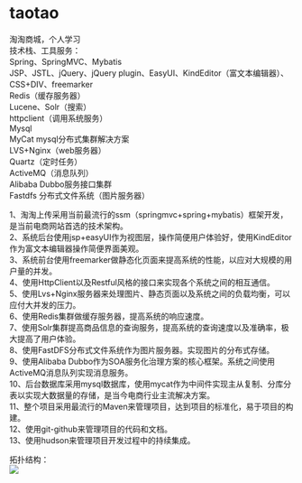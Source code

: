 # taotao
淘淘商城，个人学习 </br>
技术栈、工具服务：</br>
Spring、SpringMVC、Mybatis</br>
JSP、JSTL、jQuery、jQuery plugin、EasyUI、KindEditor（富文本编辑器）、CSS+DIV、freemarker</br>
Redis（缓存服务器）</br>
Lucene、Solr（搜索）</br>
httpclient（调用系统服务）</br>
Mysql</br>
MyCat mysql分布式集群解决方案</br>
LVS+Nginx（web服务器）</br>
Quartz（定时任务）</br>
ActiveMQ（消息队列）</br>
Alibaba Dubbo服务接口集群</br>
Fastdfs 分布式文件系统（图片服务器）</br>


1、淘淘上传采用当前最流行的ssm（springmvc+spring+mybatis）框架开发，是当前电商网站首选的技术架构。</br>
2、系统后台使用jsp+easyUI作为视图层，操作简便用户体验好，使用KindEditor作为富文本编辑器操作简便界面美观。</br>
3、系统前台使用freemarker做静态化页面来提高系统的性能，以应对大规模的用户量的并发。</br>
4、使用HttpClient以及Restful风格的接口来实现各个系统之间的相互通信。</br>
5、使用Lvs+Nginx服务器来处理图片、静态页面以及系统之间的负载均衡，可以应付大并发的压力。</br>
6、使用Redis集群做缓存服务器，提高系统的响应速度。</br>
7、使用Solr集群提高商品信息的查询服务，提高系统的查询速度以及准确率，极大提高了用户体验。</br>
8、使用FastDFS分布式文件系统作为图片服务器。实现图片的分布式存储。</br>
9、使用Alibaba Dubbo作为SOA服务化治理方案的核心框架。系统之间使用ActiveMQ消息队列实现消息服务。</br>
10、后台数据库采用mysql数据库，使用mycat作为中间件实现主从复制、分库分表以实现大数据量的存储，是当今电商行业主流解决方案。</br>
11、整个项目采用最流行的Maven来管理项目，达到项目的标准化，易于项目的构建。</br>
12、使用git-github来管理项目的代码和文档。</br>
13、使用hudson来管理项目开发过程中的持续集成。</br>

拓扑结构：</br>
<img src="http://www.itheima.com/uploads/2015/10/17531445938099.jpg">
